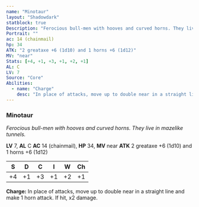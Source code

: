 ```yaml
---
name: "Minotaur"
layout: "Shadowdark"
statblock: true
Description: "Ferocious bull-men with hooves and curved horns. They live in mazelike tunnels."
Portrait: ""
ac: 14 (chainmail)
hp: 34
ATK: "2 greataxe +6 (1d10) and 1 horns +6 (1d12)"
MV: "near"
Stats: [+4, +1, +3, +1, +2, +1]
AL: C
LV: 7
Source: "Core"
Abilities:
  - name: "Charge"
    desc: "In place of attacks, move up to double near in a straight line and make 1 horn attack. If hit, x2 damage."
---
```


### Minotaur

_Ferocious bull-men with hooves and curved horns. They live in mazelike tunnels._

**LV** 7, **AL** C
**AC** 14 (chainmail), **HP** 34, **MV** near
**ATK** 2 greataxe +6 (1d10) and 1 horns +6 (1d12)

|  S  |  D  |  C  |  I  |  W  |  Ch  |
|:---:|:---:|:---:|:---:|:---:|:----:|
| +4 | +1 | +3 | +1 | +2 | +1 |

**Charge:** In place of attacks, move up to double near in a straight line and make 1 horn attack. If hit, x2 damage.

